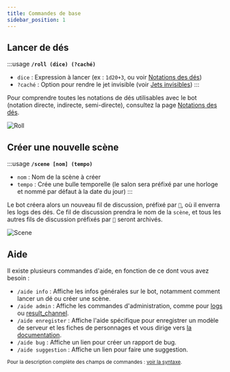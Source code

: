 ```yaml
---
title: Commandes de base
sidebar_position: 1
---
```


## Lancer de dés

:::usage
**`/roll (dice) (?caché)`**
- `dice` : Expression à lancer (ex : `1d20+3`, ou voir [Notations des dés](./../introduction/expression.mdx))
- `?caché` : Option pour rendre le jet invisible (voir [Jets invisibles](../config/threads.md#jets-invisibles))
:::

Pour comprendre toutes les notations de dés utilisables avec le bot (notation directe, indirecte, semi-directe), consultez la page [Notations des dés](./message.md).

![Roll](/assets/rolls/slash-commands.gif)

## Créer une nouvelle scène

:::usage
**`/scene [nom] (tempo)`**
- `nom` : Nom de la scène à créer
- `tempo` : Crée une bulle temporelle (le salon sera préfixé par une horloge et nommé par défaut à la date du jour)
:::

Le bot créera alors un nouveau fil de discussion, préfixé par `🎲`, où il enverra les logs des dés. Ce fil de discussion prendra le nom de la `scène`, et tous les autres fils de discussion préfixés par `🎲` seront archivés.

![Scene](/assets/rolls/scene.gif)

## Aide

Il existe plusieurs commandes d'aide, en fonction de ce dont vous avez besoin :
- `/aide info` : Affiche les infos générales sur le bot, notamment comment lancer un dé ou créer une scène.
- `/aide admin` : Affiche les commandes d'administration, comme pour [logs](../config/logs.md) ou [result_channel](../config/threads.md#configurer-lenvoi-des-résultats).
- `/aide enregister` : Affiche l'aide spécifique pour enregistrer un modèle de serveur et les fiches de personnages et vous dirige vers [la documentation](../sheet/model/index.md).
- `/aide bug` : Affiche un lien pour créer un rapport de bug.
- `/aide suggestion` : Affiche un lien pour faire une suggestion.

<small>Pour la description complète des champs de commandes : [voir la syntaxe](../introduction/format.mdx).</small>